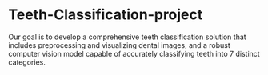# Teeth-Classification-project
Our goal is to develop a comprehensive teeth classification solution that includes  preprocessing and visualizing dental images, and a robust computer vision model  capable of accurately classifying teeth into 7 distinct categories.
